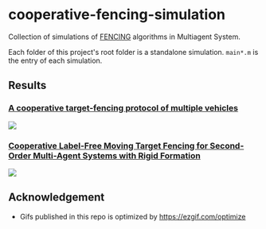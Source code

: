 # cooperative-fencing-simulation
Collection of simulations of [FENCING](https://doi.org/10.1016/j.automatica.2019.05.034) algorithms in Multiagent System.

Each folder of this project's root folder is a standalone simulation.
`main*.m` is the entry of each simulation.

## Results

### [A cooperative target-fencing protocol of multiple vehicles](https://doi.org/10.1016/j.automatica.2019.05.034)

![](chen2019/2019chen-ezgif.com-optimize.gif)

### [Cooperative Label-Free Moving Target Fencing for Second-Order Multi-Agent Systems with Rigid Formation](https://doi.org/10.1016/j.automatica.2024.111558)

![](hu2024/2024hulabelfree-ezgif.com-optimize.gif)


## Acknowledgement

- Gifs published in this repo is optimized by <https://ezgif.com/optimize>


